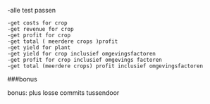 -alle test passen

    -get costs for crop
    -get revenue for crop
    -get profit for crop
    -get total ( meerdere crops )profit
    -get yield for plant
    -get yield for crop inclusief omgevingsfactoren
    -get profit for crop inclusief omgevings factoren
    -get total (meerdere crops) profit inclusief omgevingsfactoren

###bonus

bonus: plus losse commits tussendoor
